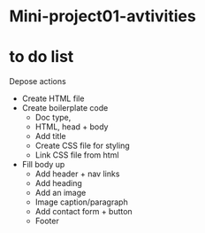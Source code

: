 # Mini-project01-avtivities
# to do list
Depose actions
- Create HTML file
- Create boilerplate code
  - Doc type, 
  - HTML, head + body
  - Add title 
  - Create CSS file for styling
  - Link CSS file from html
- Fill body up
  - Add header + nav links
  - Add heading
  - Add an image
  - Image caption/paragraph
  - Add contact form + button
  - Footer